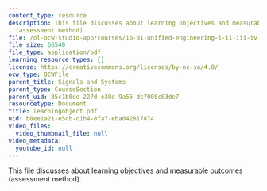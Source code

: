 ```yaml
---
content_type: resource
description: This file discusses about learning objectives and measurable outcomes
  (assessment method).
file: /ol-ocw-studio-app/courses/16-01-unified-engineering-i-ii-iii-iv-fall-2005-spring-2006/b0ee1a21e5cbc1b48fa7eba042817874_learningobject.pdf
file_size: 66540
file_type: application/pdf
learning_resource_types: []
license: https://creativecommons.org/licenses/by-nc-sa/4.0/
ocw_type: OCWFile
parent_title: Signals and Systems
parent_type: CourseSection
parent_uid: 85c1b0de-227d-e38d-9a55-dc7008c03de7
resourcetype: Document
title: learningobject.pdf
uid: b0ee1a21-e5cb-c1b4-8fa7-eba042817874
video_files:
  video_thumbnail_file: null
video_metadata:
  youtube_id: null
---
```

This file discusses about learning objectives and measurable outcomes (assessment method).